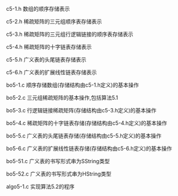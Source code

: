 c5-1.h 数组的顺序存储表示

c5-2.h 稀疏矩阵的三元组顺序表存储表示

c5-3.h 稀疏矩阵的三元组行逻辑链接的顺序表存储表示

c5-4.h 稀疏矩阵的十字链表存储表示

c5-5.h 广义表的头尾链表存储表示

c5-6.h 广义表的扩展线性链表存储表示

bo5-1.c 顺序存储数组(存储结构由c5-1.h定义)的基本操作

bo5-2.c 三元组稀疏矩阵的基本操作,包括算法5.1

bo5-3.c 行逻辑链接稀疏矩阵(存储结构由c5-3.h定义)的基本操作

bo5-4.c 稀疏矩阵的十字链表存储(存储结构由c5-4.h定义)的基本操作

bo5-5.c 广义表的头尾链表存储(存储结构由c5-5.h定义)的基本操作

bo5-6.c 广义表的扩展线性链表存储(存储结构由c5-6.h定义)的基本操作

bo5-51.c 广义表的书写形式串为SString类型

bo5-52.c 广义表的书写形式串为HString类型

algo5-1.c 实现算法5.2的程序